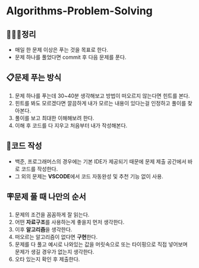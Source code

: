 # Algorithms-Problem-Solving

## 🧑🏻‍💻정리

- 매일 한 문제 이상은 푸는 것을 목표로 한다.
- 문제 하나를 풀었다면 commit 후 다음 문제를 푼다.

  


## 📋문제 푸는 방식

1. 문제 하나를 푸는데 30~40분 생각해보고 방법이 떠오르지 않는다면 힌트를 본다.
2. 힌트를 봐도 모르겠다면 깔끔하게 내가 모르는 내용이 있다는걸 인정하고 풀이를 찾아본다.
3. 풀이를 보고 최대한 이해해보려 한다.
4. 이해 후 코드를 다 지우고 처음부터 내가 작성해본다.

  

## 📝코드 작성

- 백준, 프로그래머스의 경우에는 기본 IDE가 제공되기 때문에 문제 제출 공간에서 바로 코드를 작성한다.
- 그 외의 문제는 **VSCODE**에서 코드 자동완성 및 추천 기능 없이 사용.

  

## 🪧문제 풀 때 나만의 순서

1. 문제의 조건을 꼼꼼하게 잘 읽는다.
2. 어떤 **자료구조**를 사용하는게 좋을지 먼저 생각한다.
3. 이후 **알고리즘**을 생각한다.
4. 떠오르는 알고리즘이 없다면 **구현**한다.
5. 문제를 다 풀고 예시로 나와있는 값을 머릿속으로 또는 타이핑으로 직접 넣어보며 문제가 생길 경우가 없는지 생각한다.
6. 오타 있는지 확인 후 제출한다.
